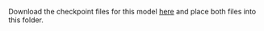 Download the checkpoint files for this model [here](https://drive.google.com/drive/folders/0B3YsW-PFiJOLWEVzbUtkcEo5U2s?usp=sharing) and place both files into this folder.
